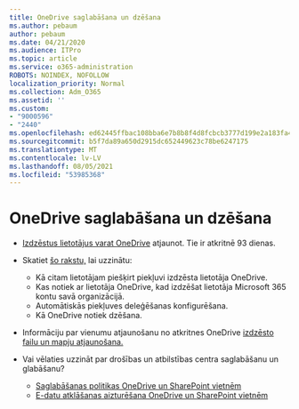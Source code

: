 ```yaml
---
title: OneDrive saglabāšana un dzēšana
ms.author: pebaum
author: pebaum
ms.date: 04/21/2020
ms.audience: ITPro
ms.topic: article
ms.service: o365-administration
ROBOTS: NOINDEX, NOFOLLOW
localization_priority: Normal
ms.collection: Adm_O365
ms.assetid: ''
ms.custom:
- "9000596"
- "2440"
ms.openlocfilehash: ed62445ffbac108bba6e7b8b8f4d8fcbcb3777d199e2a183fa457949cfe830a0
ms.sourcegitcommit: b5f7da89a650d2915dc652449623c78be6247175
ms.translationtype: MT
ms.contentlocale: lv-LV
ms.lasthandoff: 08/05/2021
ms.locfileid: "53985368"
---
```

# <a name="onedrive-retention-and-deletion"></a>OneDrive saglabāšana un dzēšana

- [Izdzēstus lietotājus varat OneDrive](https://docs.microsoft.com/onedrive/restore-deleted-onedrive) atjaunot. Tie ir atkritnē 93 dienas.

- Skatiet [šo rakstu,](https://docs.microsoft.com/onedrive/retention-and-deletion) lai uzzinātu:
    - Kā citam lietotājam piešķirt piekļuvi izdzēsta lietotāja OneDrive.
    - Kas notiek ar lietotāja OneDrive, kad izdzēšat lietotāja Microsoft 365 kontu savā organizācijā.
    - Automātiskās piekļuves deleģēšanas konfigurēšana.
    - Kā OneDrive notiek dzēšana.

- Informāciju par vienumu atjaunošanu no atkritnes OneDrive [izdzēsto failu un mapju atjaunošana.](https://support.office.com/article/949ada80-0026-4db3-a953-c99083e6a84f)

- Vai vēlaties uzzināt par drošības un atbilstības centra saglabāšanu un glabāšanu?
    - [Saglabāšanas politikas OneDrive un SharePoint vietnēm](https://docs.microsoft.com/microsoft-365/compliance/retention-policies)
    - [E-datu atklāšanas aizturēšana OneDrive un SharePoint vietnēm](https://docs.microsoft.com/office365/securitycompliance/ediscovery-cases#step-4-place-content-locations-on-hold)
